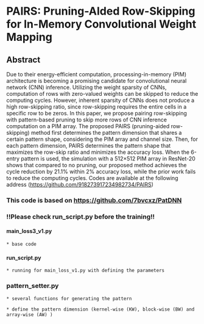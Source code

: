 # PAIRS: Pruning-AIded Row-Skipping for In-Memory Convolutional Weight Mapping

## Abstract
Due to their energy-efficient computation, processing-in-memory (PIM) architecture is becoming a promising candidate for convolutional neural network (CNN) inference. Utilizing the weight sparsity of CNNs, computation of rows with zero-valued weights can be skipped to reduce the computing cycles. However, inherent sparsity of CNNs does not produce a high row-skipping ratio, since row-skipping requires the entire cells in a specific row to be zeros. In this paper, we propose pairing row-skipping with pattern-based pruning to skip more rows of CNN inference computation on a PIM array. The proposed PAIRS (pruning-aided row-skipping) method first determines the pattern dimension that shares a certain pattern shape, considering the PIM array and channel size. Then, for each pattern dimension, PAIRS determines the pattern shape that maximizes the row-skip ratio and minimizes the accuracy loss. When the 6-entry pattern is used, the simulation with a 512×512 PIM array in ResNet-20 shows that compared to no pruning, our proposed method achieves the cycle reduction
by 21.1% within 2% accuracy loss, while the prior work fails to reduce the computing cycles. Codes are available at the following address (https://github.com/918273917234982734/PAIRS)


### This code is based on https://github.com/7bvcxz/PatDNN

### !!Please check run_script.py before the training!!
  #### main_loss3_v1.py 
    * base code
  #### run_script.py 
    * running for main_loss_v1.py with defining the parameters
  ### pattern_setter.py
    * several functions for generating the pattern
    
    * define the pattern dimension (kernel-wise (KW), block-wise (BW) and array-wise (AW) )
